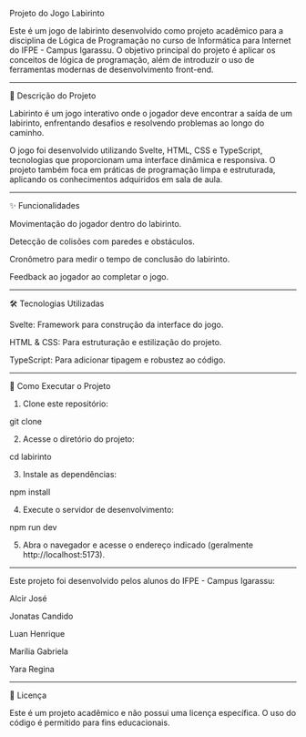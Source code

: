 Projeto do Jogo Labirinto

Este é um jogo de labirinto desenvolvido como projeto acadêmico para a disciplina de Lógica de Programação no curso de Informática para Internet do IFPE - Campus Igarassu. O objetivo principal do projeto é aplicar os conceitos de lógica de programação, além de introduzir o uso de ferramentas modernas de desenvolvimento front-end.


---

📜 Descrição do Projeto

Labirinto é um jogo interativo onde o jogador deve encontrar a saída de um labirinto, enfrentando desafios e resolvendo problemas ao longo do caminho.

O jogo foi desenvolvido utilizando Svelte, HTML, CSS e TypeScript, tecnologias que proporcionam uma interface dinâmica e responsiva. O projeto também foca em práticas de programação limpa e estruturada, aplicando os conhecimentos adquiridos em sala de aula.


---

✨ Funcionalidades

Movimentação do jogador dentro do labirinto.

Detecção de colisões com paredes e obstáculos.

Cronômetro para medir o tempo de conclusão do labirinto.

Feedback ao jogador ao completar o jogo.


---

🛠 Tecnologias Utilizadas

Svelte: Framework para construção da interface do jogo.

HTML & CSS: Para estruturação e estilização do projeto.

TypeScript: Para adicionar tipagem e robustez ao código.


---

🚀 Como Executar o Projeto

1. Clone este repositório:

git clone <url-do-repositorio>


2. Acesse o diretório do projeto:

cd labirinto


3. Instale as dependências:

npm install


4. Execute o servidor de desenvolvimento:

npm run dev


5. Abra o navegador e acesse o endereço indicado (geralmente http://localhost:5173).

---

Este projeto foi desenvolvido pelos alunos do IFPE - Campus Igarassu:

Alcir José

Jonatas Candido

Luan Henrique

Marília Gabriela

Yara Regina


---

📄 Licença

Este é um projeto acadêmico e não possui uma licença específica. O uso do código é permitido para fins educacionais.